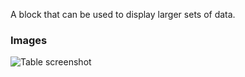 A block that can be used to display larger sets of data.

### Images

<span class="screenshot"></span>

![Table screenshot](https://gitlab.com/appsemble/appsemble/-/raw/master/docs/images/table.png)
